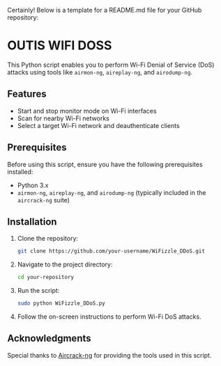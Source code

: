 Certainly! Below is a template for a README.md file for your GitHub repository:


# OUTIS WIFI DOSS

This Python script enables you to perform Wi-Fi Denial of Service (DoS) attacks using tools like `airmon-ng`, `aireplay-ng`, and `airodump-ng`.

## Features

- Start and stop monitor mode on Wi-Fi interfaces
- Scan for nearby Wi-Fi networks
- Select a target Wi-Fi network and deauthenticate clients

## Prerequisites

Before using this script, ensure you have the following prerequisites installed:

- Python 3.x
- `airmon-ng`, `aireplay-ng`, and `airodump-ng` (typically included in the `aircrack-ng` suite)

## Installation

1. Clone the repository:

   ```bash
   git clone https://github.com/your-username/WiFizzle_DDoS.git
   ```

2. Navigate to the project directory:

   ```bash
   cd your-repository
   
   ```



1. Run the script:

   ```bash
   sudo python WiFizzle_DDoS.py
   ```

2. Follow the on-screen instructions to perform Wi-Fi DoS attacks.



## Acknowledgments

Special thanks to [Aircrack-ng](https://www.aircrack-ng.org/) for providing the tools used in this script.
